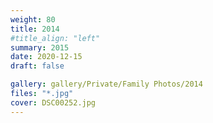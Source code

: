 ```yaml
---
weight: 80
title: 2014
#title_align: "left"
summary: 2015
date: 2020-12-15
draft: false

gallery: gallery/Private/Family Photos/2014
files: "*.jpg"
cover: DSC00252.jpg
---
```

